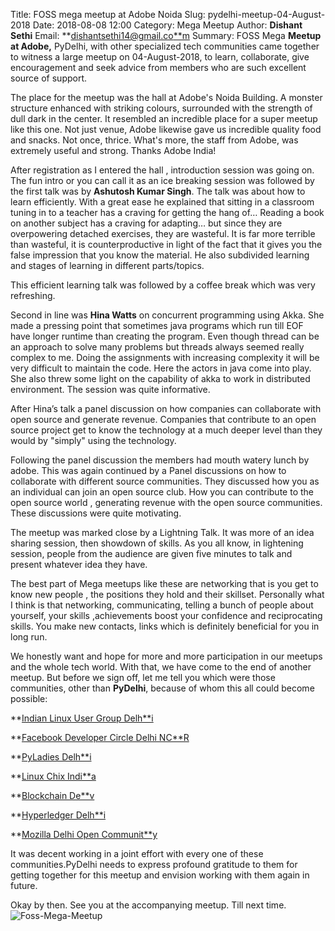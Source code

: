 Title: FOSS mega meetup at Adobe Noida Slug: pydelhi-meetup-04-August-2018
Date: 2018-08-08 12:00 
Category: Mega Meetup 
Author: **Dishant Sethi** 
Email: **[dishantsethi14@gmail.co**m](mailto:dishantsethi14@gmail.com) 
Summary: FOSS Mega **Meetup at Adobe,** PyDelhi, with other specialized tech communities came together to witness a large meetup on 04-August-2018, to learn, collaborate, give encouragement and seek advice from members who are such excellent source of support. 

The place for the meetup was the hall at Adobe's Noida Building. A monster structure enhanced with striking colours, surrounded with the strength of dull dark in the center. It resembled an incredible place for a super meetup like this one. Not just venue, Adobe likewise gave us incredible quality food and snacks. Not once, thrice. What's more, the staff from Adobe, was extremely useful and strong. Thanks Adobe India!

After registration as I entered the hall , introduction session was going on. The fun intro or you can call it as an ice breaking session was followed by the first talk was by **Ashutosh Kumar Singh**. The talk was about how to learn efficiently. With a great ease he explained that sitting in a classroom tuning in to a teacher has a craving for getting the hang of… Reading a book on another subject has a craving for adapting… but since they are overpowering detached exercises, they are wasteful. It is far more terrible than wasteful, it is counterproductive in light of the fact that it gives you the false impression that you know the material. He also subdivided learning and stages of learning in different parts/topics.

This efficient learning talk was followed by a coffee break which was very refreshing.

Second in line was **Hina Watts** on concurrent programming using Akka. She made a pressing point that sometimes java programs which run till EOF have longer runtime than creating the program. Even though thread can be an approach to solve many problems but threads always seemed really complex to me. Doing the assignments with increasing complexity it will be very difficult to maintain the code. Here the actors in java come into play. She also threw some light on the capability of akka to work in distributed environment. The session was quite informative.

After Hina’s talk a panel discussion on how companies can collaborate with open source and generate revenue. Companies that contribute to an open source project get to know the technology at a much deeper level than they would by "simply" using the technology. 

Following the panel discussion the members had mouth watery lunch by adobe. This was again continued by a Panel discussions on how to collaborate with different source communities. They discussed how you as an individual can join an open source club. How you can contribute to the open source world , generating revenue with the open source communities. These discussions were quite motivating.

The meetup was marked close by a Lightning Talk. It was more of an idea sharing session, then showdown of skills. As you all know, in lightening session, people from the audience are given five minutes to talk and present whatever idea they have. 

The best part of Mega meetups like these are networking that is you get to know new people , the positions they hold and their skillset. Personally what I think is that networking, communicating, telling a bunch of people about yourself, your skills ,achievements boost your confidence and reciprocating skills. You make new contacts, links which is definitely beneficial for you in long run. 

We honestly want and hope for more and more participation in our meetups and the whole tech world. With that, we have come to the end of another meetup. But before we sign off, let me tell you which were those communities, other than **PyDelhi**, because of whom this all could become possible:

**[Indian Linux User Group Delh**i](https://www.meetup.com/ilugdelhi/)

**[Facebook Developer Circle Delhi NC**R](https://bit.ly/2LDAwbM)

**[PyLadies Delh**i](https://www.meetup.com/Pyladies-Delhi/)

**[Linux Chix Indi**a](https://www.meetup.com/LinuxChix-India-Meetup)

**[Blockchain De**v](https://www.meetup.com/Blockchain_Developers)

**[Hyperledger Delh**i](https://www.meetup.com/Hyperledger-Delhi-NCR/)

**[Mozilla Delhi Open Communit**y](https://wiki.mozilla.org/India/Delhi)

It was decent working in a joint effort with every one of these communities.PyDelhi needs to express profound gratitude to them for getting together for this meetup and envision working with them again in future. 

Okay by then. See you at the accompanying meetup. Till next time.
![Foss-Mega-Meetup](https://imgur.com/a/oUWTevP)

<!--stackedit_data:
eyJoaXN0b3J5IjpbMTM4NDIzMzE3LC0xNzI0NDc0MDY4LDUzOT
E0MDI1OCwtMTY4OTMzNTQ0M119
-->